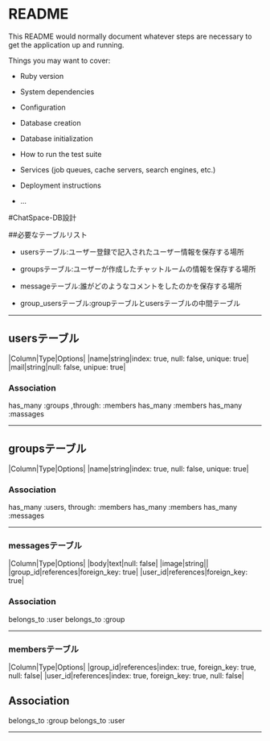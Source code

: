 # README

This README would normally document whatever steps are necessary to get the
application up and running.

Things you may want to cover:

* Ruby version

* System dependencies

* Configuration

* Database creation

* Database initialization

* How to run the test suite

* Services (job queues, cache servers, search engines, etc.)

* Deployment instructions

* ...

#ChatSpace-DB設計

##必要なテーブルリスト

* usersテーブル:ユーザー登録で記入されたユーザー情報を保存する場所

* groupsテーブル:ユーザーが作成したチャットルームの情報を保存する場所

* messageテーブル:誰がどのようなコメントをしたのかを保存する場所

* group_usersテーブル:groupテーブルとusersテーブルの中間テーブル

---------------------------------------------------------------

## usersテーブル
|Column|Type|Options|
|name|string|index: true, null: false, unique: true|
|mail|string|null: false, unipue: true|

### Association
has_many :groups ,through: :members
has_many :members
has_many :massages

---------------------------------------------------------------

## groupsテーブル
|Column|Type|Options|
|name|string|index: true, null: false, unique: true|

### Association
has_many :users, through: :members
has_many :members
has_many :messages

---------------------------------------------------------------

### messagesテーブル
|Column|Type|Options|
|body|text|null: false|
|image|string||
|group_id|references|foreign_key: true|
|user_id|references|foreign_key: true|

### Association
belongs_to :user
belongs_to :group

---------------------------------------------------------------

### membersテーブル
|Column|Type|Options|
|group_id|references|index: true, foreign_key: true, null: false|
|user_id|references|index: true, foreign_key: true, null: false|

## Association
belongs_to :group
belongs_to :user

---------------------------------------------------------------
